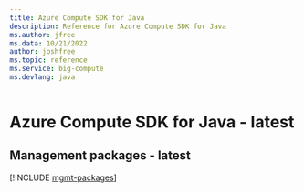 ```yaml
---
title: Azure Compute SDK for Java
description: Reference for Azure Compute SDK for Java
ms.author: jfree
ms.data: 10/21/2022
author: joshfree
ms.topic: reference
ms.service: big-compute
ms.devlang: java
---
```

# Azure Compute SDK for Java - latest

## Management packages - latest
[!INCLUDE [mgmt-packages](compute-mgmt-index.md)]